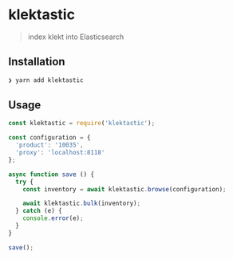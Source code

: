 # klektastic

> index klekt into Elasticsearch

## Installation

```sh
❯ yarn add klektastic
```

## Usage

```js
const klektastic = require('klektastic');

const configuration = {
  'product': '10035',
  'proxy': 'localhost:8118'
};

async function save () {
  try {
    const inventory = await klektastic.browse(configuration);

    await klektastic.bulk(inventory);
  } catch (e) {
    console.error(e);
  }
}

save();
```
